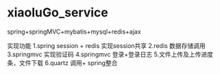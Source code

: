 # xiaoluGo_service
spring+springMVC+mybatis+mysql+redis+ajax

实现功能
1.spring session + redis 实现session共享
2.redis 数据存储调用
3.springmvc 实现验证码
4.springmvc 登录+登录日志
5.文件上传及上传进度条，文件下载
6.quartz 调用+ spring整合
